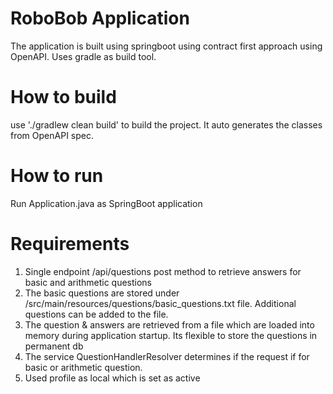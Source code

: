# RoboBob Application

The application is built using springboot using contract first approach using OpenAPI. Uses gradle as build tool.

# How to build
use './gradlew clean build' to build the project. It auto generates the classes from OpenAPI spec. 

# How to run
Run Application.java as SpringBoot application

# Requirements
1. Single endpoint /api/questions post method to retrieve answers for basic and arithmetic questions
2. The basic questions are stored under /src/main/resources/questions/basic_questions.txt file. Additional questions
    can be added to the file.
3. The question & answers are retrieved from a file which are loaded into memory during application startup. Its flexible
    to store the questions in permanent db
4. The service QuestionHandlerResolver determines if the request if for basic or arithmetic question.
5. Used profile as local which is set as active

